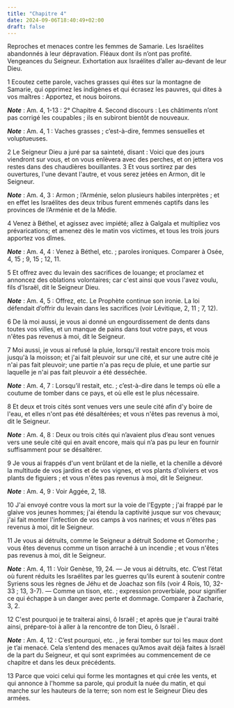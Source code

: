 ```yaml
---
title: "Chapitre 4"
date: 2024-09-06T18:40:49+02:00
draft: false
---
```



Reproches et menaces contre les femmes de Samarie.
Les Israélites abandonnés à leur dépravation.
Fléaux dont ils n’ont pas profité.
Vengeances du Seigneur.
Exhortation aux Israélites d’aller au-devant de leur Dieu.


1 Ecoutez cette parole, vaches grasses qui êtes sur la montagne de Samarie, qui opprimez les indigènes et qui écrasez les pauvres, qui dites à vos maîtres : Apportez, et nous boirons.

***Note*** :  Am. 4, 1-13 : 2° Chapitre 4. Second discours : Les châtiments n’ont pas corrigé les coupables ; ils en subiront bientôt de nouveaux.

***Note*** :  Am. 4, 1 : Vaches grasses ; c’est-à-dire, femmes sensuelles et voluptueuses.


2 Le Seigneur Dieu a juré par sa sainteté, disant : Voici que des jours viendront sur vous, et on vous enlèvera avec des perches, et on jettera vos restes dans des chaudières bouillantes. 3 Et vous sortirez par des ouvertures, l'une devant l'autre, et vous serez jetées en Armon, dit le Seigneur.

***Note*** :  Am. 4, 3 : Armon ; l’Arménie, selon plusieurs habiles interprètes ; et en effet les Israélites des deux tribus furent emmenés captifs dans les provinces de l’Arménie et de la Médie.


4 Venez à Béthel, et agissez avec impiété; allez à Galgala et multipliez vos prévarications; et amenez dès le matin vos victimes, et tous les trois jours apportez vos dîmes.

***Note*** :  Am. 4, 4 : Venez à Béthel, etc. ; paroles ironiques. Comparer à Osée, 4, 15 ; 9, 15 ; 12, 11.

5 Et offrez avec du levain des sacrifices de louange; et proclamez et annoncez des oblations volontaires; car c'est ainsi que vous l'avez voulu, fils d'Israël, dit le Seigneur Dieu.

***Note*** :  Am. 4, 5 : Offrez, etc. Le Prophète continue son ironie. La loi défendait d’offrir du levain dans les sacrifices (voir Lévitique, 2, 11 ; 7, 12).


6 De là moi aussi, je vous ai donné un engourdissement de dents dans toutes vos villes, et un manque de pains dans tout votre pays, et vous n'êtes pas revenus à moi, dit le Seigneur.


7 Moi aussi, je vous ai refusé la pluie, lorsqu'il restait encore trois mois jusqu'à la moisson; et j'ai fait pleuvoir sur une cité, et sur une autre cité je n'ai pas fait pleuvoir; une partie n'a pas reçu de pluie, et une partie sur laquelle je n'ai pas fait pleuvoir a été desséchée.

***Note*** :  Am. 4, 7 : Lorsqu’il restait, etc. ; c’est-à-dire dans le temps où elle a coutume de tomber dans ce pays, et où elle est le plus nécessaire.

8 Et deux et trois cités sont venues vers une seule cité afin d'y boire de l'eau, et elles n'ont pas été désaltérées; et vous n'êtes pas revenus à moi, dit le Seigneur.

***Note*** :  Am. 4, 8 : Deux ou trois cités qui n’avaient plus d’eau sont venues vers une seule cité qui en avait encore, mais qui n’a pas pu leur en fournir suffisamment pour se désaltérer.


9 Je vous ai frappés d'un vent brûlant et de la nielle, et la chenille a dévoré la multitude de vos jardins et de vos vignes, et vos plants d'oliviers et vos plants de figuiers ; et vous n'êtes pas revenus à moi, dit le Seigneur.

***Note*** :  Am. 4, 9 : Voir Aggée, 2, 18.


10 J'ai envoyé contre vous la mort sur la voie de l'Egypte ; j'ai frappé par le glaive vos jeunes hommes; j'ai étendu la captivité jusque sur vos chevaux; j'ai fait monter l'infection de vos camps à vos narines; et vous n'êtes pas revenus à moi, dit le Seigneur.


11 Je vous ai détruits, comme le Seigneur a détruit Sodome et Gomorrhe ; vous êtes devenus comme un tison arraché à un incendie ; et vous n'êtes pas revenus à moi, dit le Seigneur.

***Note*** :  Am. 4, 11 : Voir Genèse, 19, 24. ― Je vous ai détruits, etc. C’est l’état où furent réduits les Israélites par les guerres qu’ils eurent à soutenir contre Syriens sous les règnes de Jéhu et de Joachaz son fils (voir 4 Rois, 10, 32-33 ; 13, 3-7). ― Comme un tison, etc. ; expression proverbiale, pour signifier ce qui échappe à un danger avec perte et dommage. Comparer à Zacharie, 3, 2.


12 C'est pourquoi je te traiterai ainsi, ô Israël ; et après que je t'aurai traité ainsi, prépare-toi à aller à la rencontre de ton Dieu, ô Israël .

***Note*** :  Am. 4, 12 : C’est pourquoi, etc. , je ferai tomber sur toi les maux dont je t’ai menacé. Cela s’entend des menaces qu’Amos avait déjà faites à Israël de la part du Seigneur, et qui sont exprimées au commencement de ce chapitre et dans les deux précédents.

13 Parce que voici celui qui forme les montagnes et qui crée les vents, et qui annonce à l'homme sa parole, qui produit la nuée du matin, et qui marche sur les hauteurs de la terre; son nom est le Seigneur Dieu des armées.

